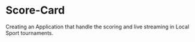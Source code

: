 # Score-Card
Creating an Application that handle the scoring and live streaming in Local Sport tournaments.
